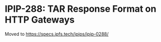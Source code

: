 # IPIP-288: TAR Response Format on HTTP Gateways

Moved to https://specs.ipfs.tech/ipips/ipip-0288/
